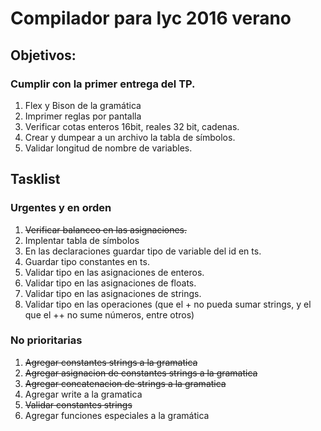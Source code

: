 # Compilador para lyc 2016 verano

## Objetivos:

### Cumplir con la primer entrega del TP.

1. Flex y Bison de la gramática
2. Imprimer reglas por pantalla
3. Verificar cotas enteros 16bit, reales 32 bit, cadenas.
4. Crear y dumpear a un archivo la tabla de símbolos.
5. Validar longitud de nombre de variables.

## Tasklist

### Urgentes y en orden
1. ~~Verificar balanceo en las asignaciones.~~
2. Implentar tabla de símbolos
3. En las declaraciones guardar tipo de variable del id en ts.
4. Guardar tipo constantes en ts.
5. Validar tipo en las asignaciones de enteros.
6. Validar tipo en las asignaciones de floats.
7. Validar tipo en las asignaciones de strings.
8. Validar tipo en las operaciones (que el + no pueda sumar strings, y el que el ++ no sume números, entre otros)

### No prioritarias

1. ~~Agregar constantes strings a la gramatica~~
2. ~~Agregar asignacion de constantes strings a la gramatica~~
3. ~~Agregar concatenacion de strings a la gramatica~~
4. Agregar write a la gramatica
5. ~~Validar constantes strings~~
6. Agregar funciones especiales a la gramática
